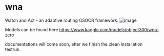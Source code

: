 # wna
Watch and Act - an adaptive routing OSOCR framework.
![image](https://github.com/user-attachments/assets/4dce0057-8dca-4aab-b401-f2d31e025f6e)

Models can be found here 
https://www.kaggle.com/models/object300/wna-zero

documentations will come soon, after we finish the clean installation testrun.
